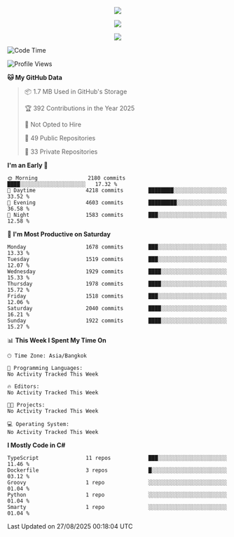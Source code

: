 <p align="center">
  <a href="say-hi.gif"> 
    <img align="center" src="say-hi.gif"/>
  </a>
</p>
<p align="center">
  <a href="https://github.com/htthinh1999">
    <img align="center" src="https://github-readme-stats-kappa-pink.vercel.app/api?username=htthinh1999&show_icons=true&count_private=true&theme=dracula"/>
  </a>
</p>
<p align="center">
  <a href="https://github.com/htthinh1999">
    <img src="https://github-readme-stats-kappa-pink.vercel.app/api/top-langs/?username=htthinh1999&layout=compact&langs_count=6&count_private=true&hide=tsql,hlsl,glsl,shaderlab&theme=dracula"/>
  </a>
</p>

<!--START_SECTION:waka-->
![Code Time](http://img.shields.io/badge/Code%20Time-0%20secs-blue)

![Profile Views](http://img.shields.io/badge/Profile%20Views-1-blue)

**🐱 My GitHub Data** 

> 📦 1.7 MB Used in GitHub's Storage 
 > 
> 🏆 392 Contributions in the Year 2025
 > 
> 🚫 Not Opted to Hire
 > 
> 📜 49 Public Repositories 
 > 
> 🔑 33 Private Repositories 
 > 
**I'm an Early 🐤** 

```text
🌞 Morning                2180 commits        ████░░░░░░░░░░░░░░░░░░░░░   17.32 % 
🌆 Daytime                4218 commits        ████████░░░░░░░░░░░░░░░░░   33.52 % 
🌃 Evening                4603 commits        █████████░░░░░░░░░░░░░░░░   36.58 % 
🌙 Night                  1583 commits        ███░░░░░░░░░░░░░░░░░░░░░░   12.58 % 
```
📅 **I'm Most Productive on Saturday** 

```text
Monday                   1678 commits        ███░░░░░░░░░░░░░░░░░░░░░░   13.33 % 
Tuesday                  1519 commits        ███░░░░░░░░░░░░░░░░░░░░░░   12.07 % 
Wednesday                1929 commits        ████░░░░░░░░░░░░░░░░░░░░░   15.33 % 
Thursday                 1978 commits        ████░░░░░░░░░░░░░░░░░░░░░   15.72 % 
Friday                   1518 commits        ███░░░░░░░░░░░░░░░░░░░░░░   12.06 % 
Saturday                 2040 commits        ████░░░░░░░░░░░░░░░░░░░░░   16.21 % 
Sunday                   1922 commits        ████░░░░░░░░░░░░░░░░░░░░░   15.27 % 
```


📊 **This Week I Spent My Time On** 

```text
🕑︎ Time Zone: Asia/Bangkok

💬 Programming Languages: 
No Activity Tracked This Week

🔥 Editors: 
No Activity Tracked This Week

🐱‍💻 Projects: 
No Activity Tracked This Week

💻 Operating System: 
No Activity Tracked This Week
```

**I Mostly Code in C#** 

```text
TypeScript               11 repos            ███░░░░░░░░░░░░░░░░░░░░░░   11.46 % 
Dockerfile               3 repos             █░░░░░░░░░░░░░░░░░░░░░░░░   03.12 % 
Groovy                   1 repo              ░░░░░░░░░░░░░░░░░░░░░░░░░   01.04 % 
Python                   1 repo              ░░░░░░░░░░░░░░░░░░░░░░░░░   01.04 % 
Smarty                   1 repo              ░░░░░░░░░░░░░░░░░░░░░░░░░   01.04 % 
```




 Last Updated on 27/08/2025 00:18:04 UTC
<!--END_SECTION:waka-->
